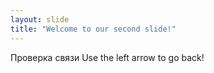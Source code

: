 ```yaml
---
layout: slide
title: "Welcome to our second slide!"
---
```

Проверка связи
Use the left arrow to go back!
